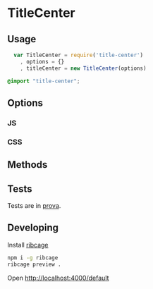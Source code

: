 # TitleCenter

## Usage
```js
  var TitleCenter = require('title-center')
    , options = {}
    , titleCenter = new TitleCenter(options)
```

```css
@import "title-center";
```

## Options

### JS

### CSS

## Methods

## Tests
Tests are in [prova](https://github.com/azer/prova).

## Developing
Install [ribcage](https://github.com/Techwraith/ribcage)

```sh
npm i -g ribcage
ribcage preview .
```

Open [http://localhost:4000/default](http://localhost:4000/default)

